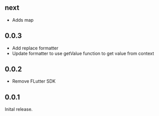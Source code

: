 ## next
* Adds map

## 0.0.3

* Add replace formatter
* Update formatter to use getValue function to get value from context

## 0.0.2

* Remove FLutter SDK

## 0.0.1

Inital release.
